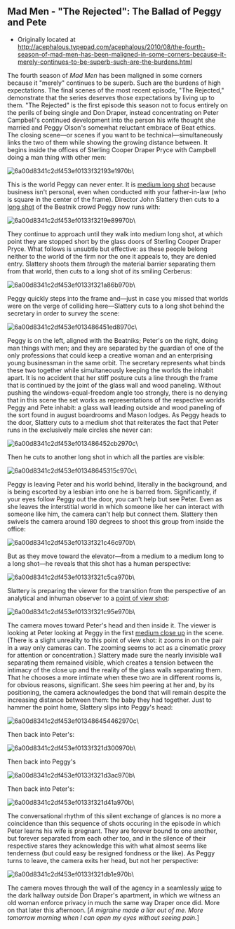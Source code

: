 ## Mad Men - "The Rejected": The Ballad of Peggy and Pete

 * Originally located at http://acephalous.typepad.com/acephalous/2010/08/the-fourth-season-of-mad-men-has-been-maligned-in-some-corners-because-it-merely-continues-to-be-superb-such-are-the-burdens.html

The fourth season of *Mad Men* has been maligned in some corners because it "merely" continues to be superb.  Such are the burdens of high expectations.  The final scenes of the most recent episode, "The Rejected," demonstrate that the series deserves those expectations by living up to them.  "The Rejected" is the first episode this season not to focus entirely on the perils of being single and Don Draper, instead concentrating on Peter Campbell's continued development into the person his wife thought she married and Peggy Olson's somewhat reluctant embrace of Beat ethics.  The closing scene—or scenes if you want to be technical—simultaneously links the two of them while showing the growing distance between.  It begins inside the offices of Sterling Cooper Draper Pryce with Campbell doing a man thing with other men:

![6a00d8341c2df453ef0133f32193e1970b](images/tv/mad-men-the-rejected-1/6a00d8341c2df453ef0133f32193e1970b.jpg)\

This is the world Peggy can never enter.  It is [medium long shot](http://classes.yale.edu/film-analysis/htmfiles/cinematography.htm#48043) because business isn't personal, even when conducted with your father-in-law (who is square in the center of the frame).  Director John Slattery then cuts to a [long shot](http://classes.yale.edu/film-analysis/htmfiles/cinematography.htm#48039) of the Beatnik crowd Peggy now runs with:

![6a00d8341c2df453ef0133f3219e89970b](images/tv/mad-men-the-rejected-1/6a00d8341c2df453ef0133f3219e89970b.jpg)\

They continue to approach until they walk into medium long shot, at which point they are stopped short by the glass doors of Sterling Cooper Draper Pryce.  What follows is unsubtle but effective: as these people belong neither to the world of the firm nor the one it appeals to, they are denied entry.  Slattery shoots them *through* the material barrier separating them from that world, then cuts to a long shot of its smiling Cerberus:

![6a00d8341c2df453ef0133f321a86b970b](images/tv/mad-men-the-rejected-1/6a00d8341c2df453ef0133f321a86b970b.jpg)\

Peggy quickly steps into the frame and—just in case you missed that worlds were on the verge of colliding here—Slattery cuts to a long shot behind the secretary in order to survey the scene:

![6a00d8341c2df453ef013486451ed8970c](images/tv/mad-men-the-rejected-1/6a00d8341c2df453ef013486451ed8970c.jpg)\

Peggy is on the left, aligned with the Beatniks; Peter's on the right, doing man things with men; and they are separated by the guardian of one of the only professions that could keep a creative woman and an enterprising young businessman in the same orbit.  The secretary represents what binds these two together while simultaneously keeping the worlds the inhabit apart.  It is no accident that her stiff posture cuts a line through the frame that is continued by the joint of the glass wall and wood paneling.  Without pushing the windows-equal-freedom angle too strongly, there is no denying that in this scene the set works as representations of the respective worlds Peggy and Pete inhabit: a glass wall leading outside and wood paneling of the sort found in august boardrooms and Mason lodges.  As Peggy heads to the door, Slattery cuts to a medium shot that reiterates the fact that Peter runs in the exclusively male circles she never can:

![6a00d8341c2df453ef013486452cb2970c](images/tv/mad-men-the-rejected-1/6a00d8341c2df453ef013486452cb2970c.jpg)\

Then he cuts to another long shot in which all the parties are visible:

![6a00d8341c2df453ef01348645315c970c](images/tv/mad-men-the-rejected-1/6a00d8341c2df453ef01348645315c970c.jpg)\

Peggy is leaving Peter and his world behind, literally in the background, and is being escorted by a lesbian into one he is barred from.  Significantly, if your eyes follow Peggy out the door, you can't help but see Peter.  Even as she leaves the interstitial world in which someone like her can interact with someone like him, the camera can't help but connect them.  Slattery then swivels the camera around 180 degrees to shoot this group from inside the office:

![6a00d8341c2df453ef0133f321c46c970b](images/tv/mad-men-the-rejected-1/6a00d8341c2df453ef0133f321c46c970b.jpg)\

But as they move toward the elevator—from a medium to a medium long to a long shot—he reveals that this shot has a human perspective:

![6a00d8341c2df453ef0133f321c5ca970b](images/tv/mad-men-the-rejected-1/6a00d8341c2df453ef0133f321c5ca970b.jpg)\

Slattery is preparing the viewer for the transition from the perspective of an analytical and inhuman observer to a [point of view shot](http://classes.yale.edu/film-analysis/htmfiles/cinematography.htm#48019):

![6a00d8341c2df453ef0133f321c95e970b](images/tv/mad-men-the-rejected-1/6a00d8341c2df453ef0133f321c95e970b.jpg)\

The camera moves toward Peter's head and then inside it.  The viewer is looking at Peter looking at Peggy in the first [medium close up](http://classes.yale.edu/film-analysis/htmfiles/cinematography.htm#48047) in the scene.  (There is a slight unreality to this point of view shot: it zooms in on the pair in a way only cameras can.  The zooming seems to act as a cinematic proxy for attention or concentration.)  Slattery made sure the nearly invisible wall separating them remained visible, which creates a tension between the intimacy of the close up and the reality of the glass walls separating them.  That he chooses a more intimate when these two are in different rooms is, for obvious reasons, significant.  She sees him peering at her and, by its positioning, the camera acknowledges the bond that will remain despite the increasing distance between them: the baby they had together.  Just to hammer the point home, Slattery slips into Peggy's head:

![6a00d8341c2df453ef013486454462970c](images/tv/mad-men-the-rejected-1/6a00d8341c2df453ef013486454462970c.jpg)\

Then back into Peter's:

![6a00d8341c2df453ef0133f321d300970b](images/tv/mad-men-the-rejected-1/6a00d8341c2df453ef0133f321d300970b.jpg)\

Then back into Peggy's

![6a00d8341c2df453ef0133f321d3ac970b](images/tv/mad-men-the-rejected-1/6a00d8341c2df453ef0133f321d3ac970b.jpg)\

Then back into Peter's:

![6a00d8341c2df453ef0133f321d41a970b](images/tv/mad-men-the-rejected-1/6a00d8341c2df453ef0133f321d41a970b.jpg)\

The conversational rhythm of this silent exchange of glances is no more a coincidence than this sequence of shots occuring in the episode in which Peter learns his wife is pregnant.  They are forever bound to one another, but forever separated from each other too, and in the silence of their respective stares they acknowledge this with what almost seems like tenderness (but could easy be resigned fondness or the like).  As Peggy turns to leave, the camera exits her head, but not her perspective:

![6a00d8341c2df453ef0133f321db1e970b](images/tv/mad-men-the-rejected-1/6a00d8341c2df453ef0133f321db1e970b.jpg)\

The camera moves through the wall of the agency in a seamlessly [wipe](http://classes.yale.edu/film-analysis/htmfiles/editing.htm#51533) to the dark hallway outside Don Draper's apartment, in which we witness an old woman enforce privacy in much the same way Draper once did.  More on that later this afternoon.
[*A migraine made a liar out of me.  More tomorrow morning when I can open my eyes without seeing pain.*]
